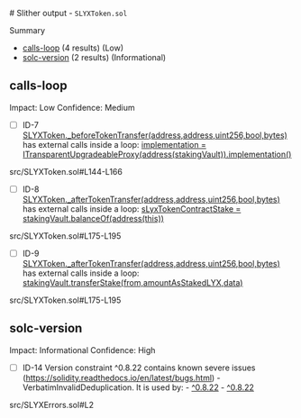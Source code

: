 # Slither output - `SLYXToken.sol`

Summary

- [calls-loop](#calls-loop) (4 results) (Low)
- [solc-version](#solc-version) (2 results) (Informational)

## calls-loop

Impact: Low
Confidence: Medium

- [ ] ID-7
      [SLYXToken.\_beforeTokenTransfer(address,address,uint256,bool,bytes)](src/SLYXToken.sol#L144-L166) has external calls inside a loop: [implementation = ITransparentUpgradeableProxy(address(stakingVault)).implementation()](src/SLYXToken.sol#L161-L165)

src/SLYXToken.sol#L144-L166

- [ ] ID-8
      [SLYXToken.\_afterTokenTransfer(address,address,uint256,bool,bytes)](src/SLYXToken.sol#L175-L195) has external calls inside a loop: [sLyxTokenContractStake = stakingVault.balanceOf(address(this))](src/SLYXToken.sol#L184)

src/SLYXToken.sol#L175-L195

- [ ] ID-9
      [SLYXToken.\_afterTokenTransfer(address,address,uint256,bool,bytes)](src/SLYXToken.sol#L175-L195) has external calls inside a loop: [stakingVault.transferStake(from,amountAsStakedLYX,data)](src/SLYXToken.sol#L193)

src/SLYXToken.sol#L175-L195

## solc-version

Impact: Informational
Confidence: High

- [ ] ID-14
      Version constraint ^0.8.22 contains known severe issues (https://solidity.readthedocs.io/en/latest/bugs.html) - VerbatimInvalidDeduplication.
      It is used by: - [^0.8.22](src/SLYXErrors.sol#L2) - [^0.8.22](src/SLYXToken.sol#L2)

src/SLYXErrors.sol#L2
